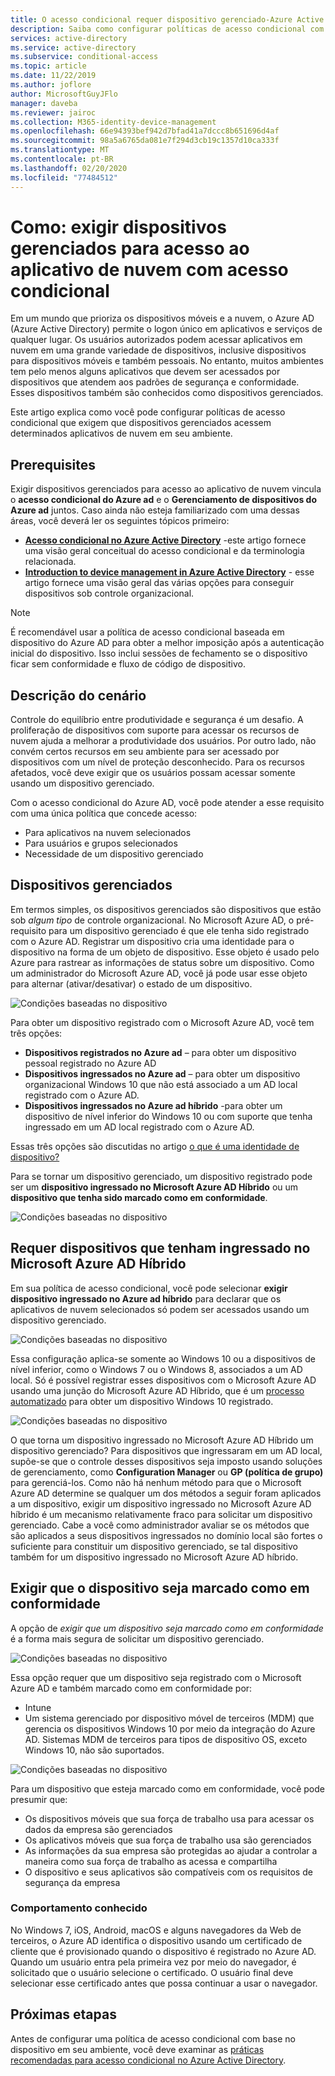 ```yaml
---
title: O acesso condicional requer dispositivo gerenciado-Azure Active Directory
description: Saiba como configurar políticas de acesso condicional com base no dispositivo Azure Active Directory (Azure AD) que exigem dispositivos gerenciados para acesso ao aplicativo de nuvem.
services: active-directory
ms.service: active-directory
ms.subservice: conditional-access
ms.topic: article
ms.date: 11/22/2019
ms.author: joflore
author: MicrosoftGuyJFlo
manager: daveba
ms.reviewer: jairoc
ms.collection: M365-identity-device-management
ms.openlocfilehash: 66e94393bef942d7bfad41a7dccc8b651696d4af
ms.sourcegitcommit: 98a5a6765da081e7f294d3cb19c1357d10ca333f
ms.translationtype: MT
ms.contentlocale: pt-BR
ms.lasthandoff: 02/20/2020
ms.locfileid: "77484512"
---
```

# <a name="how-to-require-managed-devices-for-cloud-app-access-with-conditional-access"></a>Como: exigir dispositivos gerenciados para acesso ao aplicativo de nuvem com acesso condicional

Em um mundo que prioriza os dispositivos móveis e a nuvem, o Azure AD (Azure Active Directory) permite o logon único em aplicativos e serviços de qualquer lugar. Os usuários autorizados podem acessar aplicativos em nuvem em uma grande variedade de dispositivos, inclusive dispositivos para dispositivos móveis e também pessoais. No entanto, muitos ambientes tem pelo menos alguns aplicativos que devem ser acessados por dispositivos que atendem aos padrões de segurança e conformidade. Esses dispositivos também são conhecidos como dispositivos gerenciados. 

Este artigo explica como você pode configurar políticas de acesso condicional que exigem que dispositivos gerenciados acessem determinados aplicativos de nuvem em seu ambiente. 

## <a name="prerequisites"></a>Prerequisites

Exigir dispositivos gerenciados para acesso ao aplicativo de nuvem vincula o **acesso condicional do Azure ad** e o **Gerenciamento de dispositivos do Azure ad** juntos. Caso ainda não esteja familiarizado com uma dessas áreas, você deverá ler os seguintes tópicos primeiro:

- **[Acesso condicional no Azure Active Directory](../active-directory-conditional-access-azure-portal.md)** -este artigo fornece uma visão geral conceitual do acesso condicional e da terminologia relacionada.
- **[Introduction to device management in Azure Active Directory](../devices/overview.md)** - esse artigo fornece uma visão geral das várias opções para conseguir dispositivos sob controle organizacional. 

>[!NOTE] 
> É recomendável usar a política de acesso condicional baseada em dispositivo do Azure AD para obter a melhor imposição após a autenticação inicial do dispositivo. Isso inclui sessões de fechamento se o dispositivo ficar sem conformidade e fluxo de código de dispositivo.


## <a name="scenario-description"></a>Descrição do cenário

Controle do equilíbrio entre produtividade e segurança é um desafio. A proliferação de dispositivos com suporte para acessar os recursos de nuvem ajuda a melhorar a produtividade dos usuários. Por outro lado, não convém certos recursos em seu ambiente para ser acessado por dispositivos com um nível de proteção desconhecido. Para os recursos afetados, você deve exigir que os usuários possam acessar somente usando um dispositivo gerenciado. 

Com o acesso condicional do Azure AD, você pode atender a esse requisito com uma única política que concede acesso:

- Para aplicativos na nuvem selecionados
- Para usuários e grupos selecionados
- Necessidade de um dispositivo gerenciado

## <a name="managed-devices"></a>Dispositivos gerenciados  

Em termos simples, os dispositivos gerenciados são dispositivos que estão sob *algum tipo* de controle organizacional. No Microsoft Azure AD, o pré-requisito para um dispositivo gerenciado é que ele tenha sido registrado com o Azure AD. Registrar um dispositivo cria uma identidade para o dispositivo na forma de um objeto de dispositivo. Esse objeto é usado pelo Azure para rastrear as informações de status sobre um dispositivo. Como um administrador do Microsoft Azure AD, você já pode usar esse objeto para alternar (ativar/desativar) o estado de um dispositivo.
  
![Condições baseadas no dispositivo](./media/require-managed-devices/32.png)

Para obter um dispositivo registrado com o Microsoft Azure AD, você tem três opções: 

- **Dispositivos registrados no Azure ad** – para obter um dispositivo pessoal registrado no Azure AD
- **Dispositivos ingressados no Azure ad** – para obter um dispositivo organizacional Windows 10 que não está associado a um AD local registrado com o Azure AD. 
- **Dispositivos ingressados no Azure ad híbrido** -para obter um dispositivo de nível inferior do Windows 10 ou com suporte que tenha ingressado em um AD local registrado com o Azure AD.

Essas três opções são discutidas no artigo [o que é uma identidade de dispositivo?](../devices/overview.md)

Para se tornar um dispositivo gerenciado, um dispositivo registrado pode ser um **dispositivo ingressado no Microsoft Azure AD Híbrido** ou um **dispositivo que tenha sido marcado como em conformidade**.  

![Condições baseadas no dispositivo](./media/require-managed-devices/47.png)
 
## <a name="require-hybrid-azure-ad-joined-devices"></a>Requer dispositivos que tenham ingressado no Microsoft Azure AD Híbrido

Em sua política de acesso condicional, você pode selecionar **exigir dispositivo ingressado no Azure ad híbrido** para declarar que os aplicativos de nuvem selecionados só podem ser acessados usando um dispositivo gerenciado. 

![Condições baseadas no dispositivo](./media/require-managed-devices/10.png)

Essa configuração aplica-se somente ao Windows 10 ou a dispositivos de nível inferior, como o Windows 7 ou o Windows 8, associados a um AD local. Só é possível registrar esses dispositivos com o Microsoft Azure AD usando uma junção do Microsoft Azure AD Híbrido, que é um [processo automatizado](../devices/hybrid-azuread-join-plan.md) para obter um dispositivo Windows 10 registrado. 

![Condições baseadas no dispositivo](./media/require-managed-devices/45.png)

O que torna um dispositivo ingressado no Microsoft Azure AD Híbrido um dispositivo gerenciado?  Para dispositivos que ingressaram em um AD local, supõe-se que o controle desses dispositivos seja imposto usando soluções de gerenciamento, como **Configuration Manager** ou **GP (política de grupo)** para gerenciá-los. Como não há nenhum método para que o Microsoft Azure AD determine se qualquer um dos métodos a seguir foram aplicados a um dispositivo, exigir um dispositivo ingressado no Microsoft Azure AD híbrido é um mecanismo relativamente fraco para solicitar um dispositivo gerenciado. Cabe a você como administrador avaliar se os métodos que são aplicados a seus dispositivos ingressados no domínio local são fortes o suficiente para constituir um dispositivo gerenciado, se tal dispositivo também for um dispositivo ingressado no Microsoft Azure AD híbrido.

## <a name="require-device-to-be-marked-as-compliant"></a>Exigir que o dispositivo seja marcado como em conformidade

A opção de *exigir que um dispositivo seja marcado como em conformidade* é a forma mais segura de solicitar um dispositivo gerenciado.

![Condições baseadas no dispositivo](./media/require-managed-devices/11.png)

Essa opção requer que um dispositivo seja registrado com o Microsoft Azure AD e também marcado como em conformidade por:
         
- Intune
- Um sistema gerenciado por dispositivo móvel de terceiros (MDM) que gerencia os dispositivos Windows 10 por meio da integração do Azure AD. Sistemas MDM de terceiros para tipos de dispositivo OS, exceto Windows 10, não são suportados.
 
![Condições baseadas no dispositivo](./media/require-managed-devices/46.png)

Para um dispositivo que esteja marcado como em conformidade, você pode presumir que: 

- Os dispositivos móveis que sua força de trabalho usa para acessar os dados da empresa são gerenciados
- Os aplicativos móveis que sua força de trabalho usa são gerenciados
- As informações da sua empresa são protegidas ao ajudar a controlar a maneira como sua força de trabalho as acessa e compartilha
- O dispositivo e seus aplicativos são compatíveis com os requisitos de segurança da empresa

### <a name="known-behavior"></a>Comportamento conhecido

No Windows 7, iOS, Android, macOS e alguns navegadores da Web de terceiros, o Azure AD identifica o dispositivo usando um certificado de cliente que é provisionado quando o dispositivo é registrado no Azure AD. Quando um usuário entra pela primeira vez por meio do navegador, é solicitado que o usuário selecione o certificado. O usuário final deve selecionar esse certificado antes que possa continuar a usar o navegador.

## <a name="next-steps"></a>Próximas etapas

Antes de configurar uma política de acesso condicional com base no dispositivo em seu ambiente, você deve examinar as [práticas recomendadas para acesso condicional no Azure Active Directory](best-practices.md).
